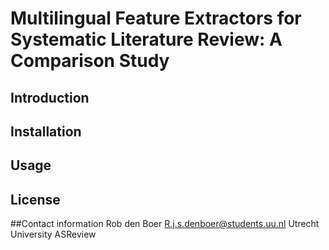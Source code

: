 # Multilingual Feature Extractors for Systematic Literature Review: A Comparison Study

## Introduction


## Installation


## Usage


## License


##Contact information
Rob den Boer
R.j.s.denboer@students.uu.nl
Utrecht University
ASReview
